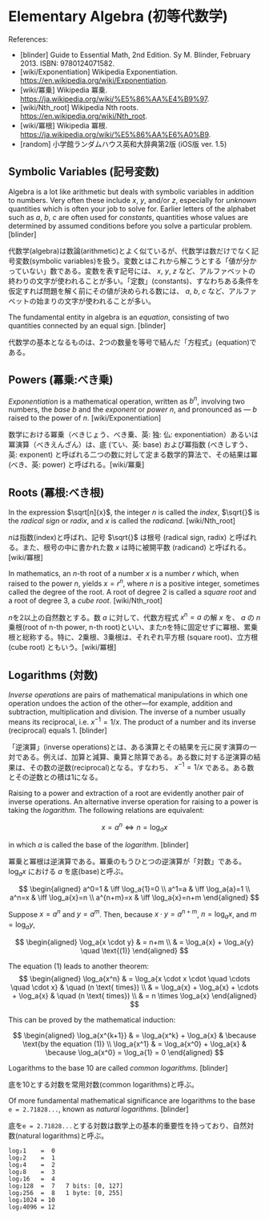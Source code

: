 # Elementary Algebra (初等代数学)

References:

- [blinder] Guide to Essential Math, 2nd Edition. Sy M. Blinder, February 2013. ISBN: 9780124071582.
- [wiki/Exponentiation] Wikipedia Exponentiation. https://en.wikipedia.org/wiki/Exponentiation.
- [wiki/冪乗] Wikipedia 冪乗. https://ja.wikipedia.org/wiki/%E5%86%AA%E4%B9%97.
- [wiki/Nth_root] Wikipedia Nth roots. https://en.wikipedia.org/wiki/Nth_root.
- [wiki/冪根] Wikipedia 冪根. https://ja.wikipedia.org/wiki/%E5%86%AA%E6%A0%B9.
- [random] 小学館ランダムハウス英和大辞典第2版 (iOS版 ver. 1.5)

## Symbolic Variables (記号変数)

Algebra is a lot like arithmetic but deals with symbolic variables in addition to numbers. Very often these include $x$, $y$, and/or $z$, especially for *unknown* quantities which is often your job to solve for. Earlier letters of the alphabet such as $a$, $b$, $c$ are often used for *constants*, quantities whose values are determined by assumed conditions before you solve a particular problem. [blinder]

代数学(algebra)は数論(arithmetic)とよく似ているが、代数学は数だけでなく記号変数(symbolic variables)を扱う。変数とはこれから解こうとする「値が分かっていない」数である。変数を表す記号には、 $x$, $y$, $z$ など、アルファベットの終わりの文字が使われることが多い。「定数」(constants)、すなわちある条件を仮定すれば問題を解く前にその値が決められる数には、 $a$, $b$, $c$ など、アルファベットの始まりの文字が使われることが多い。

The fundamental entity in algebra is an *equation*, consisting of two quantities connected by an equal sign. [blinder]

代数学の基本となるものは、2つの数量を等号で結んだ「方程式」(equation)である。

## Powers (冪乗:べき乗)

*Exponentiation* is a mathematical operation, written as $b^n$, involving two numbers, the *base* $b$ and the *exponent* or *power* $n$, and pronounced as &mdash; $b$ raised to the power of $n$. [wiki/Exponentiation]

数学における冪乗（べきじょう、べき乗、英: 独: 仏: exponentiation）あるいは冪演算（べきえんざん）は、底 (てい、英: base) および冪指数 (べきしすう、英: exponent) と呼ばれる二つの数に対して定まる数学的算法で、その結果は冪 (べき、英: power) と呼ばれる。[wiki/冪乗]

## Roots (冪根:べき根)

In the expression $\sqrt[n]{x}$, the integer $n$ is called the *index*, $\sqrt{}$ is the *radical sign* or *radix*, and $x$ is called the *radicand*. [wiki/Nth_root]

$n$は指数(index)と呼ばれ、記号 $\sqrt{}$ は根号 (radical sign, radix) と呼ばれる。また、根号の中に書かれた数 $x$ は時に被開平数 (radicand) と呼ばれる。[wiki/冪根]

In mathematics, an $n$-th root of a number $x$ is a number $r$ which, when raised to the power $n$, yields $x=r^n$, where $n$ is a positive integer, sometimes called the degree of the root. A root of degree 2 is called a *square root* and a root of degree 3, a *cube root*. [wiki/Nth_root]

$n$を2以上の自然数とする。数 $a$ に対して、代数方程式 $x^n=a$ の解 $x$ を、 $a$ の $n$ 乗根(root of n-th power, n-th root)といい、また$n$を特に固定せずに冪根、累乗根と総称する。特に、2乗根、3乗根は、それぞれ平方根 (square root)、立方根 (cube root) ともいう。[wiki/冪根]

## Logarithms (対数)

*Inverse operations* are pairs of mathematical manipulations in which one operation undoes the action of the other—for example, addition and subtraction, multiplication and division. The inverse of a number usually means its reciprocal, i.e. $x^{-1}=1/x$. The product of a number and its inverse (reciprocal) equals 1. [blinder]

「逆演算」(inverse operations)とは、ある演算とその結果を元に戻す演算の一対である。例えば、加算と減算、乗算と除算である。ある数に対する逆演算の結果は、その数の逆数(reciprocal)となる。すなわち、 $x^{-1}=1/x$ である。ある数とその逆数との積は1になる。

Raising to a power and extraction of a root are evidently another pair of inverse operations. An alternative inverse operation for raising to a power is taking the *logarithm*. The following relations are equivalent:

$$x=a^n \iff n=\log_a{x}$$

in which $a$ is called the base of the *logarithm*. [blinder]

冪乗と冪根は逆演算である。冪乗のもうひとつの逆演算が「対数」である。 $\log_a{x}$ における $a$ を底(base)と呼ぶ。

$$
\begin{aligned}
a^0=1 & \iff \log_a{1}=0 \\
a^1=a & \iff \log_a{a}=1 \\
a^n=x & \iff \log_a{x}=n \\
a^{n+m}=x & \iff \log_a{x}=n+m
\end{aligned}
$$

Suppose $x=a^n$ and $y=a^m$. Then, because $x \cdot y = a^{n+m}$, $n=\log_a{x}$, and $m=\log_a{y}$,

$$
\begin{aligned}
\log_a{x \cdot y} & = n+m \\
& = \log_a{x} + \log_a{y} \quad \text{(1)}
\end{aligned}
$$

The equation (1) leads to another theorem:
$$
\begin{aligned}
\log_a{x^n} & = \log_a{x \cdot x \cdot \quad \cdots \quad \cdot x} & \quad (n \text{ times}) \\
& = \log_a{x} + \log_a{x} + \cdots + \log_a{x} & \quad (n \text{ times}) \\
& = n \times \log_a{x}
\end{aligned}
$$

This can be proved by the mathematical induction:

$$
\begin{aligned}
\log_a{x^{k+1}} & = \log_a{x^k} + \log_a{x} & \because \text{by the equation (1)} \\
\log_a{x^1} & = \log_a{x^0} + \log_a{x} & \because \log_a{x^0} = \log_a{1} = 0
\end{aligned}
$$

Logarithms to the base 10 are called *common logarithms*. [blinder]

底を10とする対数を常用対数(common logarithms)と呼ぶ。

Of more fundamental mathematical significance are logarithms to the base `e = 2.71828...`, known as *natural logarithms*. [blinder]

底を`e = 2.71828...`とする対数は数学上の基本的重要性を持っており、自然対数(natural logarithms)と呼ぶ。

```
log₂1    =  0
log₂2    =  1
log₂4    =  2
log₂8    =  3
log₂16   =  4
log₂128  =  7   7 bits: [0, 127]
log₂256  =  8   1 byte: [0, 255]
log₂1024 = 10
log₂4096 = 12
```
